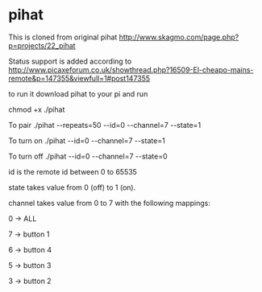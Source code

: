 pihat
=====
This is cloned from original pihat http://www.skagmo.com/page.php?p=projects/22_pihat

Status support is added according to http://www.picaxeforum.co.uk/showthread.php?16509-El-cheapo-mains-remote&p=147355&viewfull=1#post147355

to run it download pihat to your pi and run

chmod +x ./pihat

To pair
./pihat --repeats=50 --id=0 --channel=7 --state=1

To turn on
./pihat --id=0 --channel=7 --state=1

To turn off
./pihat --id=0 --channel=7 --state=0


id is the remote id between 0 to 65535

state takes value from 0 (off) to 1 (on). 

channel takes value from 0 to 7 with the following mappings:

0 -> ALL


7 -> button 1

6 -> button 4

5 -> button 3

3 -> button 2
